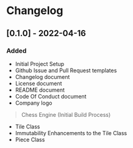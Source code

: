 # Changelog

<!-- ## Types of changes
- `Added` for new features.
- `Changed` for changes in existing functionality.
- `Deprecated` for soon-to-be removed features.
- `Removed` for now removed features.
- `Fixed` for any bug fixes.
- `Security` in case of vulnerabilities. -->


## [0.1.0] - 2022-04-16

### Added

- Initial Project Setup
- Github Issue and Pull Request templates
- Changelog document
- License document
- README document
- Code Of Conduct document
- Company logo

> Chess Engine (Initial Build Process)
- Tile Class
- Immutability Enhancements to the Tile Class
- Piece Class

<!-- [0.1.0]: https://github.com/scriptjumper/Java-Chess-Engine/releases/tag/v-0.1.0 -->

